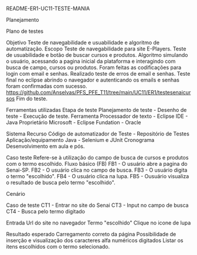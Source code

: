 README-ER1-UC11-TESTE-MANIA

Planejamento

Plano de testes

Objetivo
Teste de navegabilidade e usuabilidade e algoritmo de automatização.
Escopo Teste de navegabilidade para site E-Players. Teste de usuabilidade e botão de buscar cursos e produtos. Algoritmo simulando o usuário, acessando a pagina inicial da plataforma e interagindo com busca de campo, cursos ou produtos. Foram feitas as codificações para login com email e senhas. Realizado teste de erros de email e senhas. Teste final no eclipse abrindo o navegador e autenticando os emails e senhas foram confirmadas com sucesso.
https://github.com/Anselvas/PFS_PFE_T11/tree/main/UC11/ER1/testesenaicursos
Fim do teste.

Ferramentas utilizadas
Etapa de teste Planejamento de teste - Desenho de teste - Execução de teste.
Ferramenta Processador de texto - Eclipse IDE - Java
Proprietário Microsoft - Eclipse Fundation - Oracle

Sistema
Recurso Código de automatizador de Teste - Repositório de Testes
Aplicação/equipamento Java - Selenium e JUnit
Cronograma Desenvolvimento em aula e pós.

Caso teste
Refere-se à utilização do campo de busca de cursos e produtos com o termo escolhido.
Fluxo básico (FB)
FB1 - O usuário abre a pagina do Senai-SP.
FB2 - O usuário clica no campo de busca.
FB3 - O usuário digita o termo "escolhido".
FB4 - O usuário clica na lupa.
FB5 - Ousuário visualiza o resultado de busca pelo termo "escolhido".


Cenário

Caso de teste
CT1 - Entrar no site do Senai
CT3 - Input no campo de busca
CT4 - Busca pelo termo digitado

Entrada
Url do site no navegador
Termo "escolhido"
Clique no icone de lupa

Resultado esperado
Carregamento correto da página
Possibilidade de inserção e visualização dos caracteres alfa numéricos digitados
Listar os itens escolhidos com o termo selecionado.
